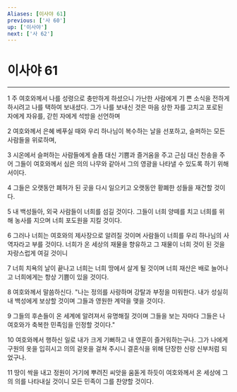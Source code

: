 ```yaml
---
Aliases: [이사야 61]
previous: ['사 60']
up: ['이사야']
next: ['사 62']
---
```

# 이사야 61

***


1 주 여호와께서 나를 성령으로 충만하게 하셨으니 가난한 사람에게 기 쁜 소식을 전하게 하시려고 나를 택하여 보내셨다. 그가 나를 보내신 것은 마음 상한 자를 고치고 포로된 자에게 자유를, 갇힌 자에게 석방을 선언하며 

2 여호와께서 은혜 베푸실 때와 우리 하나님이 복수하는 날을 선포하고, 슬퍼하는 모든 사람들을 위로하며, 

3 시온에서 슬퍼하는 사람들에게 슬픔 대신 기쁨과 즐거움을 주고 근심 대신 찬송을 주어 그들이 여호와께서 심은 의의 나무와 같아서 그의 영광을 나타낼 수 있도록 하기 위해서이다. 

4 그들은 오랫동안 폐허가 된 곳을 다시 일으키고 오랫동안 황폐한 성들을 재건할 것이다. 

5 내 백성들아, 외국 사람들이 너희를 섬길 것이다. 그들이 너희 양떼를 치고 너희를 위해 농사를 지으며 너희 포도원을 지킬 것이다. 

6 그러나 너희는 여호와의 제사장으로 알려질 것이며 사람들이 너희를 우리 하나님의 사역자라고 부를 것이다. 너희가 온 세상의 재물을 향유하고 그 재물이 너희 것이 된 것을 자랑스럽게 여길 것이니 

7 너희 치욕의 날이 끝나고 너희는 너희 땅에서 살게 될 것이며 너희 재산은 배로 늘어나고 너희에게는 항상 기쁨이 있을 것이다. 

8 여호와께서 말씀하신다. "나는 정의를 사랑하며 강탈과 부정을 미워한다. 내가 성실히 내 백성에게 보상할 것이며 그들과 영원한 계약을 맺을 것이다. 

9 그들의 후손들이 온 세계에 알려져서 유명해질 것이며 그들을 보는 자마다 그들은 나 여호와가 축복한 민족임을 인정할 것이다." 

10 여호와께서 행하신 일로 내가 크게 기뻐하고 내 영혼이 즐거워하는구나. 그가 나에게 구원의 옷을 입히시고 의의 겉옷을 걸쳐 주시니 결혼식을 위해 단장한 신랑 신부처럼 되었구나. 

11 땅이 싹을 내고 정원이 거기에 뿌려진 씨앗을 움돋게 하듯이 여호와께서 온 세상에 그의 의를 나타내실 것이니 모든 민족이 그를 찬양할 것이다.
